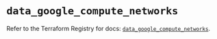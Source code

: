 # `data_google_compute_networks`

Refer to the Terraform Registry for docs: [`data_google_compute_networks`](https://registry.terraform.io/providers/hashicorp/google/5.35.0/docs/data-sources/compute_networks).
